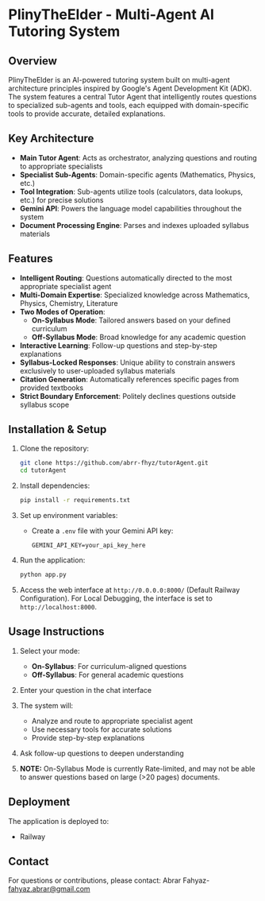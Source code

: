 
# PlinyTheElder - Multi-Agent AI Tutoring System

## Overview

PlinyTheElder is an AI-powered tutoring system built on multi-agent architecture principles inspired by Google's Agent Development Kit (ADK). The system features a central Tutor Agent that intelligently routes questions to specialized sub-agents and tools, each equipped with domain-specific tools to provide accurate, detailed explanations.

## Key Architecture

- **Main Tutor Agent**: Acts as orchestrator, analyzing questions and routing to appropriate specialists
- **Specialist Sub-Agents**: Domain-specific agents (Mathematics, Physics, etc.)
- **Tool Integration**: Sub-agents utilize tools (calculators, data lookups, etc.) for precise solutions
- **Gemini API**: Powers the language model capabilities throughout the system
- **Document Processing Engine**: Parses and indexes uploaded syllabus materials

## Features

- **Intelligent Routing**: Questions automatically directed to the most appropriate specialist agent
- **Multi-Domain Expertise**: Specialized knowledge across Mathematics, Physics, Chemistry, Literature
- **Two Modes of Operation**:
  - **On-Syllabus Mode**: Tailored answers based on your defined curriculum
  - **Off-Syllabus Mode**: Broad knowledge for any academic question
- **Interactive Learning**: Follow-up questions and step-by-step explanations
- **Syllabus-Locked Responses**: Unique ability to constrain answers exclusively to user-uploaded syllabus materials
- **Citation Generation**: Automatically references specific pages from provided textbooks
- **Strict Boundary Enforcement**: Politely declines questions outside syllabus scope

## Installation & Setup

1. Clone the repository:
   ```bash
   git clone https://github.com/abrr-fhyz/tutorAgent.git
   cd tutorAgent
   ```

2. Install dependencies:
   ```bash
   pip install -r requirements.txt
   ```

3. Set up environment variables:
   - Create a `.env` file with your Gemini API key:
     ```
     GEMINI_API_KEY=your_api_key_here
     ```

4. Run the application:
   ```bash
   python app.py
   ```

5. Access the web interface at `http://0.0.0.0:8000/` (Default Railway Configuration). For Local Debugging, the interface is set to `http://localhost:8000`.

## Usage Instructions

1. Select your mode:
   - **On-Syllabus**: For curriculum-aligned questions
   - **Off-Syllabus**: For general academic questions

2. Enter your question in the chat interface

3. The system will:
   - Analyze and route to appropriate specialist agent
   - Use necessary tools for accurate solutions
   - Provide step-by-step explanations

4. Ask follow-up questions to deepen understanding

5. **NOTE:** On-Syllabus Mode is currently Rate-limited, and may not be able to answer questions based on large (>20 pages) documents.

## Deployment

The application is deployed to:
- Railway

## Contact

For questions or contributions, please contact:
Abrar Fahyaz- fahyaz.abrar@gmail.com